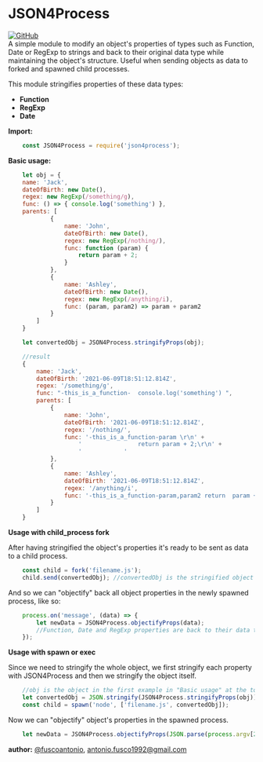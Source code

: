# JSON4Process

[![GitHub](https://img.shields.io/badge/GitHub-v.0.1.6-red.svg)](https://github.com/fuscoantonio/JSON4Process)  
A simple module to modify an object's properties of types such as Function, Date or RegExp to strings and back to their original data type while maintaining the object's structure. Useful when sending objects as data to forked and spawned child processes.   

This module stringifies properties of these data types:
  - **Function**
  - **RegExp**
  - **Date**

**Import:**
```javascript
    const JSON4Process = require('json4process');
```   
**Basic usage:**
```javascript
    let obj = {
    name: 'Jack',
    dateOfBirth: new Date(),
    regex: new RegExp(/something/g),
    func: () => { console.log('something') },
    parents: [
            {
                name: 'John',
                dateOfBirth: new Date(),
                regex: new RegExp(/nothing/),
                func: function (param) {
                    return param + 2;
                }
            },
            {
                name: 'Ashley',
                dateOfBirth: new Date(),
                regex: new RegExp(/anything/i),
                func: (param, param2) => param + param2
            }
        ]
    }

    let convertedObj = JSON4Process.stringifyProps(obj);

    //result
    {
        name: 'Jack',
        dateOfBirth: '2021-06-09T18:51:12.814Z',
        regex: '/something/g',
        func: "-this_is_a_function-  console.log('something') ",
        parents: [
            {
                name: 'John',
                dateOfBirth: '2021-06-09T18:51:12.814Z',
                regex: '/nothing/',
                func: '-this_is_a_function-param \r\n' +
                    '                return param + 2;\r\n' +
                    '            '
            },
            {
                name: 'Ashley',
                dateOfBirth: '2021-06-09T18:51:12.814Z',
                regex: '/anything/i',
                func: '-this_is_a_function-param,param2 return  param + param2'
            }
        ]
    }
```
**Usage with child_process fork** 

After having stringified the object's properties it's ready to be sent as data to a child process.
```javascript
    const child = fork('filename.js');
    child.send(convertedObj); //convertedObj is the stringified object in the example above
```
And so we can "objectify" back all object properties in the newly spawned process, like so:
```javascript
    process.on('message', (data) => {
        let newData = JSON4Process.objectifyProps(data);
        //Function, Date and RegExp properties are back to their data type and can now be used as such
    });
```

**Usage with spawn or exec**

Since we need to stringify the whole object, we first stringify each property with JSON4Process and then we stringify the object itself.
```javascript
    //obj is the object in the first example in "Basic usage" at the top of this document
    let convertedObj = JSON.stringify(JSON4Process.stringifyProps(obj));
    const child = spawn('node', ['filename.js', convertedObj]);
```
Now we can "objectify" object's properties in the spawned process.
```javascript
    let newData = JSON4Process.objectifyProps(JSON.parse(process.argv[2]));
```

**author:** [@fuscoantonio](https://github.com/fuscoantonio), antonio.fusco1992@gmail.com
